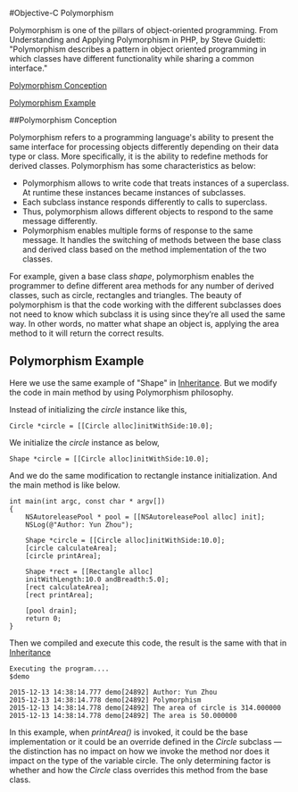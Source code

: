 
#Objective-C Polymorphism

Polymorphism is one of the pillars of object-oriented programming. From Understanding and Applying Polymorphism in PHP, by Steve Guidetti: "Polymorphism describes a pattern in object oriented programming in which classes have different functionality while sharing a common interface."  

  [<i class="icon-file"></i>Polymorphism Conception](#polymorphism-conception)  

  [<i class="icon-file"></i>Polymorphism Example](#polymorphism-example)  
    


##Polymorphism  Conception

Polymorphism refers to a programming language's ability to present the same interface for processing objects differently depending on their data type or class. More specifically, it is the ability to redefine methods for derived classes. Polymorphism has some characteristics as below:    

- Polymorphism allows to write code that treats instances of a superclass. At runtime these instances became instances of subclasses.  
- Each subclass instance responds differently to calls to superclass.
- Thus, polymorphism allows different objects to respond to the same message differently.
- Polymorphism enables multiple forms of response to the same message. It handles the switching of methods between the base class and derived class based on the method implementation of the two classes.

For example, given a base class *shape*, polymorphism enables the programmer to define different area methods for any number of derived classes, such as circle, rectangles and triangles. The beauty of polymorphism is that the code working with the different subclasses does not need to know which subclass it is using since they’re all used the same way. In other words, no matter what shape an object is, applying the area method to it will return the correct results. 


## Polymorphism Example

Here we use the same example of "Shape" in [Inheritance](Inheritance.md). But we modify the code in main method by using Polymorphism philosophy. 

Instead of initializing the *circle* instance like this,  

```
Circle *circle = [[Circle alloc]initWithSide:10.0];
```

We initialize the *circle* instance as below,

```
Shape *circle = [[Circle alloc]initWithSide:10.0];
``` 

And we do the same modification to rectangle instance initialization. And the main method is like below. 

```
int main(int argc, const char * argv[])
{
    NSAutoreleasePool * pool = [[NSAutoreleasePool alloc] init];
    NSLog(@"Author: Yun Zhou");
    
    Shape *circle = [[Circle alloc]initWithSide:10.0];
    [circle calculateArea];
    [circle printArea];
    
    Shape *rect = [[Rectangle alloc]
    initWithLength:10.0 andBreadth:5.0];
    [rect calculateArea];
    [rect printArea];    
        
    [pool drain];
    return 0;
}
```

Then we compiled and execute this code, the result is the same with that in [Inheritance](Inheritance.md)

```
Executing the program....
$demo

2015-12-13 14:38:14.777 demo[24892] Author: Yun Zhou
2015-12-13 14:38:14.778 demo[24892] Polymorphism
2015-12-13 14:38:14.778 demo[24892] The area of circle is 314.000000
2015-12-13 14:38:14.778 demo[24892] The area is 50.000000

```

In this example, when *printArea()* is invoked, it could be the base implementation or it could be an override defined in the *Circle* subclass — the distinction has no impact on how we invoke the method nor does it impact on the type of the variable circle. The only determining factor is whether and how the *Circle* class overrides this method from the base class.

